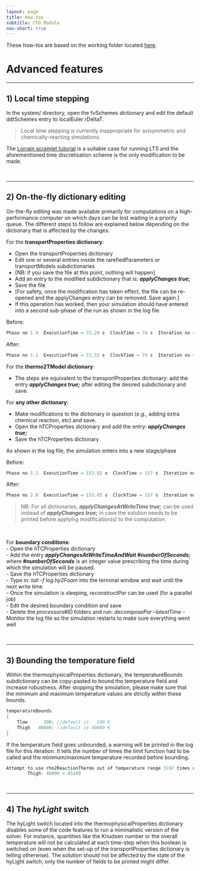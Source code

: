 ```yaml
---
layout: page
title: How-tos
subtitle: CFD Module
nav-short: true
---
```


These how-tos are based on the working folder located [here](https://github.com/vincentcasseau/hyStrath/tree/master/run/hyStrath/hy2Foam/genericCase).  

# Advanced features

---  
## 1) Local time stepping
  
In the <dirname>system/</dirname> directory, open the <dict>fvSchemes</dict> dictionary and edit the default <dictkey>ddtSchemes</dictkey> entry to <dictval>localEuler rDeltaT</dictval>.

> Local time stepping is currently inappropriate for axisymmetric and chemically-reacting simulations.  

The [Lorrain scramjet tutorial](https://vincentcasseau.github.io/tutos-hyfoam/#3-lorrain-geometry) is a suitable case for running LTS and the aforementioned time discretisation scheme is the only modification to be made.

<br>

---  
## 2) On-the-fly dictionary editing  

On-the-fly editing was made available primarily for computations on a high-performance computer on which days can be lost waiting in a priority queue. The different steps to follow are explained below depending on the dictionary that is affected by the changes.

For the <strong><dict>transportProperties</dict> dictionary</strong>:  
  + Open the <dict>transportProperties</dict> dictionary  
  + Edit one or several entries inside the <subdict>rarefiedParameters</subdict> or <subdict>transportModels</subdict> subdictionaries  
  + [NB: if you save the file at this point, nothing will happen] 
  + Add an entry to the modified subdictionary that is: _**applyChanges        true;**_
  + Save the file  
  + [For safety, once the modification has taken effect, the file can be re-opened and the <dictkey>applyChanges</dictkey> entry can be removed. Save again.]  
  + If this operation has worked, then your simulation should have entered into a second sub-phase of the run as shown in the log file

Before:  

```c++
Phase no 1.0  ExecutionTime = 72.29 s  ClockTime = 74 s  Iteration no 4504 (0.04 s)
```

After:

```c++
Phase no 1.1  ExecutionTime = 72.32 s  ClockTime = 74 s  Iteration no 4505 (0.03 s)
```

For the <strong><dict>thermo2TModel</dict> dictionary</strong>:  
  + The steps are equivalent to the <dict>transportProperties</dict> dictionary: add the entry _**applyChanges        true;**_ after editing the desired subdictionary and save.  


For **any other dictionary**:  
  + Make modifications to the dictionary in question (_e.g._, adding extra chemical reaction, etc) and save.  
  + Open the <dict>hTCProperties</dict> dictionary and add the entry: _**applyChanges        true;**_  
  + Save the <dict>hTCProperties</dict> dictionary  

As shown in the log file, the simulation enters into a new stage/phase

Before:  

```c++
Phase no 1.1  ExecutionTime = 153.02 s  ClockTime = 157 s  Iteration no 9074 (0.03 s)
```

After:

```c++
Phase no 2.0  ExecutionTime = 153.05 s  ClockTime = 157 s  Iteration no 9075 (0.03 s)
```

> NB: For all dictionaries, _**applyChangesAtWriteTime        true;**_ can be used instead of _**applyChanges        true;**_ in case the solution needs to be printed before applying modification(s) to the computation.  

<br>

For **boundary conditions**:  
    - Open the <dict>hTCProperties</dict> dictionary   
    - Add the entry _**applyChangesAtWriteTimeAndWait        #numberOfSeconds;**_ where _**#numberOfSeconds**_ is an integer value prescribing the time during which the simulation will be paused.  
    - Save the <dict>hTCProperties</dict> dictionary   
    - Type in: _tail -f log.hy2Foam_ into the terminal window and wait until the next write time  
    - Once the simulation is sleeping, _reconstructPar_ can be used (for a parallel job)  
    - Edit the desired boundary condition and save  
    - Delete the _processors#ID_ folders and run: _decomposePar -latestTime_ 
    - Monitor the log file as the simulation restarts to make sure everything went well  

<br>

---  
## 3) Bounding the temperature field

Within the <dict>thermophysicalProperties</dict> dictionary, the <subdict>temperatureBounds</subdict> subdictionary can be copy-pasted to bound the temperature field and increase robustness. After stopping the simulation, please make sure that the minimum and maximum temperature values are strictly within these bounds.

```c++
temperatureBounds
{
    Tlow      200; //default is   100 K
    Thigh   40000; //default is 40000 K
}
```

If the temperature field goes unbounded, a warning will be printed in the log file for this iteration. It tells the number of times the _limit_ function had to be called and the minimum/maximum temperature recorded before bounding.

```c++
Attempt to use rho2ReactionThermo out of temperature range 3197 times during this iteration.
		Thigh: 40000 < 45289
```

<br>

---  
## 4) The _hyLight_ switch

The <dictkey>hyLight</dictkey> switch located into the <dict>thermophysicalProperties</dict> dictionary disables some of the code features to run a minimalistic version of the solver. For instance, quantities like the Knudsen number or the overall temperature will not be calculated at each time-step when this boolean is switched <dictkey>on</dictkey> (even when the set-up of the <dict>transportProperties</dict> dictionary is telling otherwise). The solution should not be affected by the state of the <dictkey>hyLight</dictkey> switch, only the number of fields to be printed might differ.
